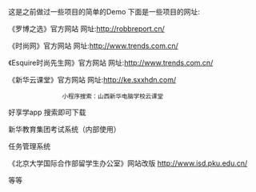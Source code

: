 这是之前做过一些项目的简单的Demo
下面是一些项目的网址:

 《罗博之选》官方网站        网址:http://robbreport.cn/

 《时尚网》官方网站            网址:http://www.trends.com.cn/

 《Esquire时尚先生网》官方网站   网址:http://www.trends.com.cn/

 《新华云课堂》官方网站     网址:http://ke.sxxhdn.com/   
 
				   小程序搜索：山西新华电脑学校云课堂
           
 好享学app  搜索即可下载
 
 新华教育集团考试系统（内部使用）
 
 任务管理系统
 
 《北京大学国际合作部留学生办公室》网站改版   http://www.isd.pku.edu.cn/
 
 等等
